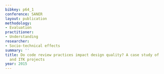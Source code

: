 ```yaml
---
bibkey: p64_1
conference: SANER
layout: publication
methodology:
- Evaluation
practitioner:
- Understanding
researcher:
- Socio-technical effects
summary: ''
title: Do code review practices impact design quality? A case study of the Qt, VTK,
  and ITK projects
year: 2015
---
```

